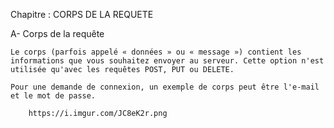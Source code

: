 Chapitre : CORPS DE LA REQUETE

A-  Corps de la requête

    Le corps (parfois appelé « données » ou « message ») contient les informations que vous souhaitez envoyer au serveur. Cette option n'est utilisée qu'avec les requêtes POST, PUT ou DELETE.

    Pour une demande de connexion, un exemple de corps peut être l'e-mail et le mot de passe.

        https://i.imgur.com/JC8eK2r.png

    
